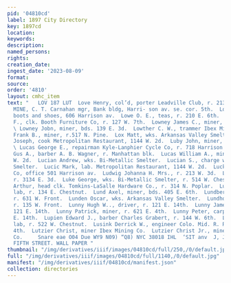 ```yaml
---
pid: '04810cd'
label: 1897 City Directory
key: 1897cd
location: 
keywords: 
description: 
named_persons: 
rights: 
creation_date: 
ingest_date: '2023-08-09'
format: 
source: 
order: '4810'
layout: cmhc_item
text: "   LOV 187 LUT  Love Henry, col’d, porter Leadville Club, r. 213 W. 6th.  LOVEJOY
  MINE, C. T. Carnahan mgr, Bank bldg, Harri- son av. se. cor. 5th.  Lovell J. B.,
  boots and shoes, 606 Harrison av.  Lowe O. E., teas, r. 210 E. 6th.  Lowe Rollo
  F., clk. Booth Furniture Co, r. 127 W. 7th.  Lowney James C., miner, r. 416 E. 2d.
  \ Lowney Jobn, miner, bds. 139 E. 3d.  Lowther C. W., trammer Ibex Mining Co.  Lox
  Frank B., miner, r.517 N. Pine.  Lox Matt, wks. Arkansas Valley Smelter.  Lubwich
  Joseph, cook Metropolitan Restaurant, 1144 W. 2d.  Luby John, miner, r. 124 E. 12th.
  \ Lucas George E., repairman Kyle-Lanphier Cycle Co, r. 718 Harrison av.  Lucas
  Gus A., barber A. B. Wagner, r. Manhattan blk.  Lucas William A., miner, r. 123
  W. 2d.  Lucian Andrew, wks. Bi-Metallic Smelter.  Lucian S., charge wheeler Bi-Metallic
  Smelter.  Lucic Mark, lab. Metropolitan Restaurant, 1144 W. 2d.  Lucky Joe Mining
  Co, office 501 Harrison av.  Ludwig Johanna H. Mrs., r. 213 W. 3d.  Luft George,
  r. 3134 E. 3d.  Luke George, wks. Bi-Metallic Smelter, r. 514 W. Chestnut.  Lumsden
  Arthur, head clk. Tomkins-LaSalle Hardware Co., r. 314 N. Poplar.  Lund Andrew,
  lab, r. 134 E. Chestnut.  Lund Axel, miner, bds. 405 E. 6th.  Lundberg Elmer, lab,
  r. 631 W. Front.  Lunden Oscar, wks. Arkansas Valley Smelter.  Lundholm John, miner,
  r. 135 W. Front.  Lunny Hugh W.., driver, r. 121 E. 14th.  Lunny James, miner, r.
  121 E. 14th.  Lunny Patrick, miner, r. 621 E. 4th.  Lunny Peter, carpenter, r. 121
  E. 14th.  Lupien Edward J., barber Charles Grabert, r. 144 W. 6th.  Lusin Andrew,
  lab, r. 522 W. Chestnut.  Lusink Derrick W., engineer Colo. Mid. R. R., r.219 W.
  4th.  Lutzier Christ, miner Ibex Mining Co.  Lutzier Christ Jr., miner Ibex Mining
  Co.     Snare eae O04 Due WY9 N09) “Q8) NYC 38018 IHL  ‘SIT anv  J, J, QUINN, EAST
  FIFTH STREET. WALL PAPER "
thumbnail: "/img/derivatives/iiif/images/04810cd/full/250,/0/default.jpg"
full: "/img/derivatives/iiif/images/04810cd/full/1140,/0/default.jpg"
manifest: "/img/derivatives/iiif/04810cd/manifest.json"
collection: directories
---
```

